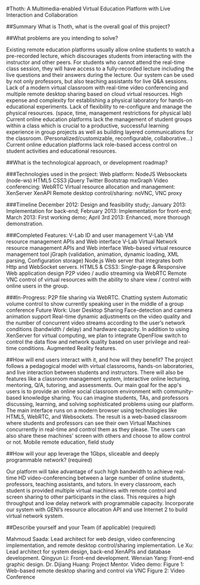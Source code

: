 #Thoth: A Multimedia-enabled Virtual Education Platform with Live Interaction and Collaboration


##Summary
What is Thoth, what is the overall goal of this project?

##What problems are you intending to solve?

Existing remote education platforms usually allow online students to watch a pre-recorded lecture, which discourages students from interacting with the instructor and other peers. 
For students who cannot attend the real-time class session, they will have access to a fully-recorded lecture including the live questions and their answers during the lecture. Our system can be used by not only professors, but also teaching assistants for live Q&A sessions.
Lack of a modern virtual classroom with real-time video conferencing and multiple remote desktop sharing based on cloud virtual resources.
High expense and complexity for establishing a physical laboratory for hands-on educational experiments. Lack of flexibility to re-configure and manage the physical resources. (space, time, management restrictions for physical lab)
Current online education platforms lack the management of student groups within a class which is crucial to a productive, successful learning experience in group projects as well as building layered communications for the classroom. (Personalized/customizable, reconfigurable, collaborative...)
Current online education platforms lack role-based access control on student activities and educational resources.

##What is the technological approach, or development roadmap?

###Technologies used in the project:
Web platform:
NodeJS
Websockets (node-ws)
HTML5
CSS3
jQuery
Twitter Bootstrap
mxGraph
Video conferencing:
WebRTC
Virtual resource allocation and management:
XenServer
XenAPI
Remote desktop control/sharing:
noVNC, VNC proxy

###Timeline
December 2012: Design and feasibility study;
January 2013: Implementation for back-end;
February 2013: Implementation for front-end;
March 2013: First working demo;
April 3rd 2013: Enhanced, more thorough demonstration.

###Completed Features:
V-Lab ID and user management
V-Lab VM resource management APIs and Web interface
V-Lab Virtual Network resource management APIs and Web interface
Web-based virtual resource management tool jGraph (validation, animation, dynamic loading, XML parsing, Configuration storage)
Node.js Web server that integrates both Http and WebSocket servers. 
HTML5 & CSS3: Single-page & Responsive Web application design
P2P video / audio streaming via WebRTC
Remote VNC control of virtual resources with the ability to share view / control with online users in the group.

###In-Progress:
P2P file sharing via WebRTC.
Chatting system
Automatic volume control to show currently speaking user in the middle of a group conference
Future Work:
User Desktop Sharing
Face-detection and camera animation support
Real-time dynamic adjustments on the video quality and the number of concurrent video streams according to the user’s network conditions (bandwidth / delay) and hardware capacity.
In addition to using XenServer for virtual computing, we plan to integrate OpenFlow switch to control the data flow and network quality based on user privilege and real-time conditions.
Augmented Reality features.


##How will end users interact with it, and how will they benefit? 
The project follows a pedagogical model with virtual classrooms, hands-on laboratories, and live interaction between students and instructors. There will also be features like a classroom management system, interactive online lecturing, mentoring, Q/A, tutoring, and assessments. Our main goal for the app's users is to provide an online social classroom environment with community-based knowledge sharing. You can imagine students, TAs, and professors discussing, learning, and solving sophisticated problems using our platform.
The main interface runs on a modern browser using technologies like HTML5, WebRTC, and Websockets. The result is a web-based classroom where students and professors can see their own Virtual Machines concurrently in real-time and control them as they please. The users can also share these machines' screen with others and choose to allow control or not.
Mobile remote education, field study

##How will your app leverage the 1Gbps, sliceable and deeply programmable network? (required)

Our platform will take advantage of such high bandwidth to achieve real-time HD video-conferencing between a large number of online students, professors, teaching assistants, and tutors. 
In every classroom, each student is provided multiple virtual machines with remote control and screen sharing to other participants in the class. This requires a high throughput and low delay network with programmable capacity.
Incorporate our system with GENI’s resource allocation API and use Internet 2 to build virtual network system.

##Describe yourself and your Team (if applicable) (required)

Mahmoud Saada: Lead architect for web design, video conferencing implementation, and remote desktop control/sharing implementation. Le Xu: Lead architect for system design, back-end XenAPIs and database development. Qingyun Li: Front-end development. Wenxian Yang: Front-end graphic design. Dr. Dijiang Huang: Project Mentor.
Video demo:
Figure 1: Web-based remote desktop sharing and control via VNC
Figure 2: Video Conference

